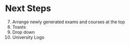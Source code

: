 # Next Steps
<!-- 1. Ensure that when a file is uploaded, it is opened and its contents read and summarized before being fed into the course_outline -->
<!-- 2. Ensure that generated exams don't contain start or ending phrases just title of the exam, date and the questions. Same to the marking scheme -->
<!-- 3. Ensure that generated exams contain names previously set by the owners -->
<!-- 4. Inspect all other APIs -->
<!-- 5. Develop templates and a home page. They should be mobile responsive. -->
<!-- 6. Course id and exam id -->
7. Arrange newly generated exams and courses at the top
8. Toasts
9. Drop down
10. University Logo